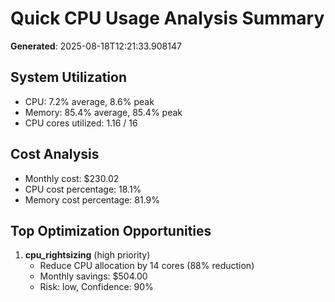 # Quick CPU Usage Analysis Summary

**Generated**: 2025-08-18T12:21:33.908147

## System Utilization
- CPU: 7.2% average, 8.6% peak
- Memory: 85.4% average, 85.4% peak
- CPU cores utilized: 1.16 / 16

## Cost Analysis
- Monthly cost: $230.02
- CPU cost percentage: 18.1%
- Memory cost percentage: 81.9%

## Top Optimization Opportunities
1. **cpu_rightsizing** (high priority)
   - Reduce CPU allocation by 14 cores (88% reduction)
   - Monthly savings: $504.00
   - Risk: low, Confidence: 90%

